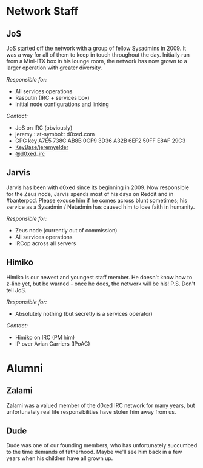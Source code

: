 Network Staff
===========

JoS
-------
   JoS started off the network with a group of fellow Sysadmins in 2009. It was a way for all of them to keep in touch throughout the day. Initially run from a Mini-ITX box in his lounge room, the network has now grown to a larger operation with greater diversity.

   *Responsible for:*

   * All services operations
   * Rasputin (IRC + services box)
   * Initial node configurations and linking

   *Contact:*

   * JoS on IRC (obviously)
   * jeremy ::at-symbol:: d0xed.com
   * GPG key A7E5 738C AB8B 0CF9 3D36  A32B 6EF2 50FF E8AF 29C3
   * [KeyBase/jeremyelder](https://keybase.io/jeremyelder)
   * [@d0xed_irc](https://twitter.com/d0xed_irc)

Jarvis
-------
  Jarvis has been with d0xed since its beginning in 2009.  Now responsible for the Zeus node, Jarvis spends most of his days on Reddit and in #banterpod.  Please excuse him if he comes across blunt sometimes; his service as a Sysadmin / Netadmin has caused him to lose faith in humanity.

   *Responsible for:*

   * Zeus node (currently out of commission)
   * All services operations
   * IRCop across all servers

Himiko
------
  Himiko is our newest and youngest staff member. He doesn't know how to z-line yet, but be warned - once he does, the network will be his! P.S. Don't tell JoS.

  *Responsible for:*

  * Absolutely nothing (but secretly is a services operator)
  
  *Contact:*

  * Himiko on IRC (PM him)
  * IP over Avian Carriers (IPoAC)


Alumni
========

Zalami
-----
  Zalami was a valued member of the d0xed IRC network for many years, but unfortunately real life responsibilities have stolen him away from us.

Dude
------
  Dude was one of our founding members, who has unfortunately succumbed to the time demands of fatherhood. Maybe we'll see him back in a few years when his children have all grown up.
